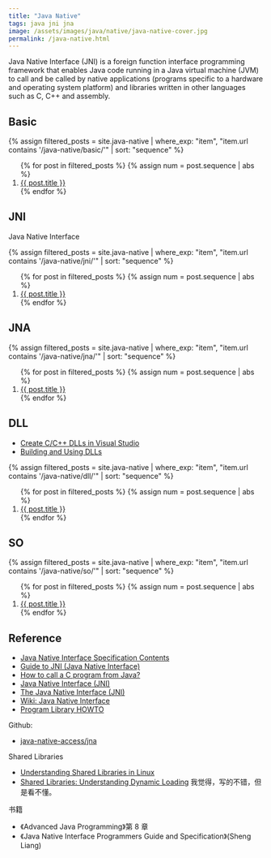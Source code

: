 ```yaml
---
title: "Java Native"
tags: java jni jna
image: /assets/images/java/native/java-native-cover.jpg
permalink: /java-native.html
---
```


Java Native Interface (JNI) is a foreign function interface programming framework
that enables Java code running in a Java virtual machine (JVM) to call and be called by native applications
(programs specific to a hardware and operating system platform)
and libraries written in other languages such as C, C++ and assembly.

## Basic

{%
assign filtered_posts = site.java-native |
where_exp: "item", "item.url contains '/java-native/basic/'" |
sort: "sequence"
%}
<ol>
    {% for post in filtered_posts %}
    {% assign num = post.sequence | abs %}
    <li>
        <a href="{{ post.url }}">{{ post.title }}</a>
    </li>
    {% endfor %}
</ol>

## JNI

Java Native Interface

{%
assign filtered_posts = site.java-native |
where_exp: "item", "item.url contains '/java-native/jni/'" |
sort: "sequence"
%}
<ol>
    {% for post in filtered_posts %}
    {% assign num = post.sequence | abs %}
    <li>
        <a href="{{ post.url }}">{{ post.title }}</a>
    </li>
    {% endfor %}
</ol>

## JNA

{%
assign filtered_posts = site.java-native |
where_exp: "item", "item.url contains '/java-native/jna/'" |
sort: "sequence"
%}
<ol>
    {% for post in filtered_posts %}
    {% assign num = post.sequence | abs %}
    <li>
        <a href="{{ post.url }}">{{ post.title }}</a>
    </li>
    {% endfor %}
</ol>

## DLL

- [Create C/C++ DLLs in Visual Studio](https://docs.microsoft.com/en-us/cpp/build/dlls-in-visual-cpp?view=msvc-170)
- [Building and Using DLLs](https://www.cygwin.com/cygwin-ug-net/dll.html)

{%
assign filtered_posts = site.java-native |
where_exp: "item", "item.url contains '/java-native/dll/'" |
sort: "sequence"
%}
<ol>
    {% for post in filtered_posts %}
    {% assign num = post.sequence | abs %}
    <li>
        <a href="{{ post.url }}">{{ post.title }}</a>
    </li>
    {% endfor %}
</ol>

## SO

{%
assign filtered_posts = site.java-native |
where_exp: "item", "item.url contains '/java-native/so/'" |
sort: "sequence"
%}
<ol>
    {% for post in filtered_posts %}
    {% assign num = post.sequence | abs %}
    <li>
        <a href="{{ post.url }}">{{ post.title }}</a>
    </li>
    {% endfor %}
</ol>

## Reference

- [Java Native Interface Specification Contents](https://docs.oracle.com/javase/8/docs/technotes/guides/jni/spec/jniTOC.html)
- [Guide to JNI (Java Native Interface)](https://www.baeldung.com/jni)
- [How to call a C program from Java?](https://javapapers.com/core-java/how-to-call-a-c-program-from-java/)
- [Java Native Interface (JNI)](https://www3.ntu.edu.sg/home/ehchua/programming/java/javanativeinterface.html)
- [The Java Native Interface (JNI)](https://www.ibm.com/docs/en/sdk-java-technology/7?topic=components-java-native-interface-jni)
- [Wiki: Java Native Interface](https://en.wikipedia.org/wiki/Java_Native_Interface)
- [Program Library HOWTO](https://tldp.org/HOWTO/Program-Library-HOWTO/index.html)

Github:

- [java-native-access/jna](https://github.com/java-native-access/jna)

Shared Libraries

- [Understanding Shared Libraries in Linux](https://www.tecmint.com/understanding-shared-libraries-in-linux/)
- [Shared Libraries: Understanding Dynamic Loading](https://amir.rachum.com/shared-libraries/) 我觉得，写的不错，但是看不懂。

书籍

- 《Advanced Java Programming》第 8 章
- 《Java Native Interface Programmers Guide and Specification》(Sheng Liang)
